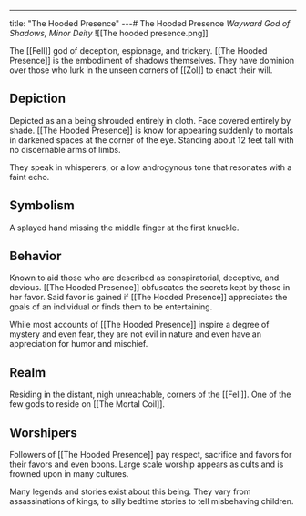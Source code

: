 ---
title: "The Hooded Presence"
---# The Hooded Presence
*Wayward God of Shadows, Minor Deity*
![[The hooded presence.png]]

The [[Fell]] god of deception, espionage, and trickery. [[The Hooded Presence]] is the embodiment of shadows themselves. They have dominion over those who lurk in the unseen corners of [[Zol]] to enact their will.

## Depiction
Depicted as an a being shrouded entirely in cloth. Face covered entirely by shade. [[The Hooded Presence]] is know for appearing suddenly to mortals in darkened spaces at the corner of the eye. Standing about 12 feet tall with no discernable arms of limbs.

They speak in whisperers, or a low androgynous tone that resonates with a faint echo. 

## Symbolism
A splayed hand missing the middle finger at the first knuckle. 

## Behavior
Known to aid those who are described as conspiratorial, deceptive, and devious. [[The Hooded Presence]] obfuscates the secrets kept by those in her favor. Said favor is gained if [[The Hooded Presence]] appreciates the goals of an individual or finds them to be entertaining.

While most accounts of [[The Hooded Presence]] inspire a degree of mystery and even fear, they are not evil in nature and even have an appreciation for humor and mischief.

## Realm
Residing in the distant, nigh unreachable, corners of the [[Fell]]. One of the few gods to reside on [[The Mortal Coil]].

## Worshipers
Followers of [[The Hooded Presence]] pay respect, sacrifice and favors for their favors and even boons. Large scale worship appears as cults and is frowned upon in many cultures.

Many legends and stories exist about this being. They vary from assassinations of kings, to silly bedtime stories to tell misbehaving children.

